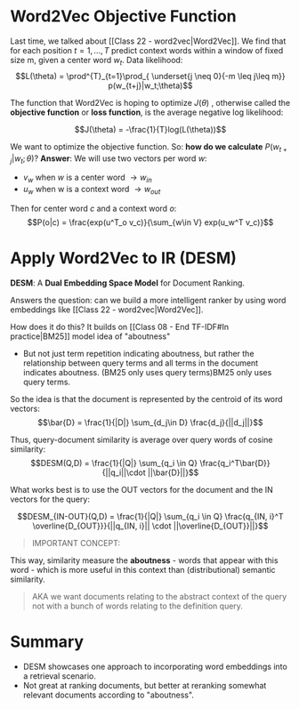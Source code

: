 # Word2Vec Objective Function

Last time, we talked about [[Class 22 - word2vec|Word2Vec]]. 
We find that for each position $t=1, ..., T$ predict context words within a window of fixed size m, given a center word $w_t$. 
Data likelihood:
$$L(\theta) = \prod^{T}_{t=1}\prod_{ \underset{j \neq 0}{-m \leq j\leq m}} p(w_{t+j}|w_t;\theta)$$

The function that Word2Vec is hoping to optimize $J(\theta)$ , otherwise called the **objective function** or **loss function**, is the average negative log likelihood:

$$J(\theta) = -\frac{1}{T}log(L(\theta))$$

We want to optimize the objective function. 
So: **how do we calculate** $P(w_{t+j}| w_t;\theta)$? 
**Answer**: We will use two vectors per word $w$:
- $v_w$ when $w$ is a center word $\rightarrow w_{in}$ 
- $u_w$ when w is a context word $\rightarrow w_{out}$ 

Then for center word $c$ and a context word $o$:
$$P(o|c) = \frac{exp(u^T_o v_c)}{\sum_{w\in V} exp(u_w^T v_c)}$$

# Apply Word2Vec to IR (DESM)

**DESM**: A **Dual Embedding Space Model** for Document Ranking.

Answers the question: can we build a more intelligent ranker by using word embeddings like [[Class 22 - word2vec|Word2Vec]].

How does it do this? It builds on [[Class 08 - End TF-IDF#In practice|BM25]] model idea of "aboutness"
- But not just term repetition indicating aboutness, but rather the relationship between query terms and all terms in the document indicates aboutness. (BM25 only uses query terms)BM25 only uses query terms.

So the idea is that the document is represented by the centroid of its word vectors:
$$\bar{D} = \frac{1}{|D|} \sum_{d_j\in D} \frac{d_j}{||d_j||}$$

Thus, query-document similarity is average over query words of cosine similarity:
$$DESM(Q,D) = \frac{1}{|Q|} \sum_{q_i \in Q} \frac{q_i^T\bar{D}}{||q_i||\cdot ||\bar{D}||}$$

What works best is to use the OUT vectors for the document and the IN vectors for the query:

$$DESM_{IN-OUT}(Q,D) = \frac{1}{|Q|} \sum_{q_i \in Q} \frac{q_{IN, i}^T 
\overline{D_{OUT}}}{||q_{IN, i}|| \cdot ||\overline{D_{OUT}}||}$$

>IMPORTANT CONCEPT:

This way, similarity measure the **aboutness** - words that appear with this word - which is more useful in this context than (distributional) semantic similarity.

> AKA we want documents relating to the abstract context of the query not with a bunch of words relating to the definition query.

# Summary 

- DESM showcases one approach to incorporating word embeddings into a retrieval scenario.
- Not great at ranking documents, but better at reranking somewhat relevant documents according to "aboutness".

